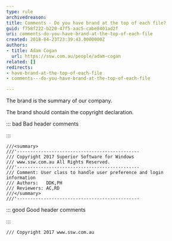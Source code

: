 ```yaml
---
type: rule
archivedreason: 
title: Comments - Do you have brand at the top of each file?
guid: f758f222-b220-47f5-aac5-cabe8401ad2f
uri: comments-do-you-have-brand-at-the-top-of-each-file
created: 2018-04-23T23:39:43.0000000Z
authors:
- title: Adam Cogan
  url: https://ssw.com.au/people/adam-cogan
related: []
redirects:
- have-brand-at-the-top-of-each-file
- comments---do-you-have-brand-at-the-top-of-each-file

---
```


The brand is the summary of our company.

<!--endintro-->

The brand should contain the copyright declaration.

::: bad
Bad header comments

:::



```
///<summary>
///'----------------------------------------------
/// Copyright 2017 Superior Software for Windows 
/// www.ssw.com.au All Rights Reserved.
///'----------------------------------------------
/// Comment: User class to handle user preference and login information
/// Authors:   DDK,PH
/// Reviewers: AC,RD
///</summary>
///'----------------------------------------------
```




::: good
Good header comments

:::




```
/// Copyright 2017 www.ssw.com.au
```

